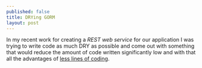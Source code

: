 ```yaml
---
published: false
title: DRYing GORM
layout: post
---
```

In my recent work for creating a *REST web service* for our application I was trying to write code as much DRY as possible and come out with something that would reduce the amount of code written significantly low and with that all the advantages of [less lines of coding](www.gmail.com).